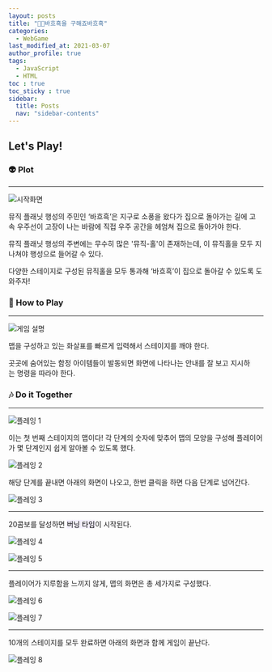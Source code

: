 ```yaml
---
layout: posts
title: "🐱‍🏍바흐흑을 구해죠바흐흑"
categories:
  - WebGame
last_modified_at: 2021-03-07
author_profile: true
tags:
  - JavaScript
  - HTML
toc : true
toc_sticky : true
sidebar:
  title: Posts
  nav: "sidebar-contents"
---
```


## Let's Play!


### 👽 Plot
-----

![시작화면](/assets/image/bahehek/start.PNG)

뮤직 플래닛 행성의 주민인 ‘바흐흑’은 지구로 소풍을 왔다가 집으로 돌아가는 길에 고속 우주선이 고장이 나는 바람에 직접 우주 공간을 헤엄쳐 집으로 돌아가야 한다.

뮤직 플래닛 행성의 주변에는 무수히 많은 '뮤직-홀'이 존재하는데, 이 뮤직홀을 모두 지나쳐야 행성으로 들어갈 수 있다. 

다양한 스테이지로 구성된 뮤직홀을 모두 통과해 ‘바흐흑’이 집으로 돌아갈 수 있도록 도와주자!


### 💫 How to Play

-----

![게임 설명](/assets/image/bahehek/howto.PNG)

맵을 구성하고 있는 화살표를 빠르게 입력해서 스테이지를 깨야 한다.

곳곳에 숨어있는 함정 아이템들이 발동되면 화면에 나타나는 안내를 잘 보고 지시하는 명령을 따라야 한다. 



### 🎶 Do it Together

-----

![플레잉 1](/assets/image/bahehek/map1.PNG)

이는 첫 번째 스테이지의 맵이다! 각 단계의 숫자에 맞추어 맵의 모양을 구성해 플레이어가 몇 단계인지 쉽게 알아볼 수 있도록 했다.


![플레잉 2](/assets/image/bahehek/ing.PNG)

해당 단계를 끝내면 아래의 화면이 나오고, 한번 클릭을 하면 다음 단계로 넘어간다.

![플레잉 3](/assets/image/bahehek/clear.PNG)

-----

20콤보를 달성하면 <mark style='background-color: #f5f0ff'>버닝 타임</mark>이 시작된다.

![플레잉 4](/assets/image/bahehek/combo.PNG)

![플레잉 5](/assets/image/bahehek/combo2.PNG)

-------

플레이어가 지루함을 느끼지 않게, 맵의 화면은 총 세가지로 구성했다.

![플레잉 6](/assets/image/bahehek/map2.PNG)

![플레잉 7](/assets/image/bahehek/map3-2.PNG)

-----

10개의 스테이지를 모두 완료하면 아래의 화면과 함께 게임이 끝난다.

![플레잉 8](/assets/image/bahehek/end.PNG)
